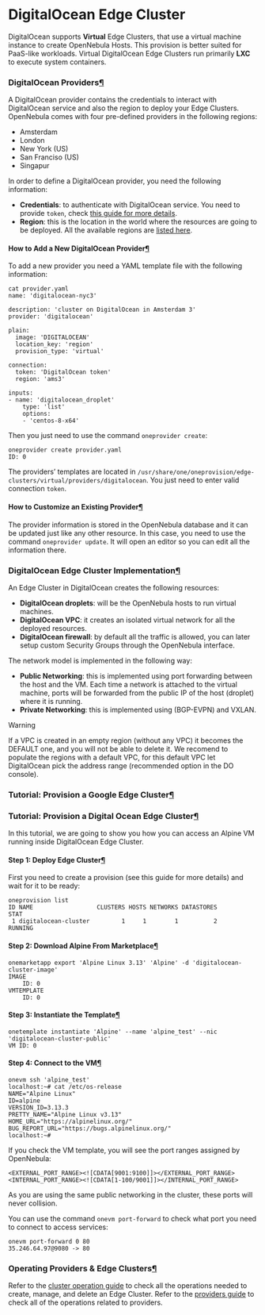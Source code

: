 # DigitalOcean Edge Cluster

DigitalOcean supports **Virtual** Edge Clusters, that use a virtual machine instance to create OpenNebula Hosts. This provision is better suited for PaaS-like workloads. Virtual DigitalOcean Edge Clusters run primarily **LXC** to execute system containers.

### DigitalOcean Providers[¶](broken-reference)

A DigitalOcean provider contains the credentials to interact with DigitalOcean service and also the region to deploy your Edge Clusters. OpenNebula comes with four pre-defined providers in the following regions:

* Amsterdam
* London
* New York (US)
* San Franciso (US)
* Singapur

In order to define a DigitalOcean provider, you need the following information:

* **Credentials**: to authenticate with DigitalOcean service. You need to provide `token`, check [this guide for more details](https://www.digitalocean.com/community/tutorials/how-to-use-oauth-authentication-with-digitalocean-as-a-user-or-developer).
* **Region**: this is the location in the world where the resources are going to be deployed. All the available regions are [listed here](https://docs.digitalocean.com/products/platform/availability-matrix/).

#### How to Add a New DigitalOcean Provider[¶](broken-reference)

To add a new provider you need a YAML template file with the following information:

```
cat provider.yaml
name: 'digitalocean-nyc3'

description: 'cluster on DigitalOcean in Amsterdam 3'
provider: 'digitalocean'

plain:
  image: 'DIGITALOCEAN'
  location_key: 'region'
  provision_type: 'virtual'

connection:
  token: 'DigitalOcean token'
  region: 'ams3'

inputs:
- name: 'digitalocean_droplet'
    type: 'list'
    options:
    - 'centos-8-x64'
```

Then you just need to use the command `oneprovider create`:

```
oneprovider create provider.yaml
ID: 0
```

The providers’ templates are located in `/usr/share/one/oneprovision/edge-clusters/virtual/providers/digitalocean`. You just need to enter valid connection `token`.

#### How to Customize an Existing Provider[¶](broken-reference)

The provider information is stored in the OpenNebula database and it can be updated just like any other resource. In this case, you need to use the command `oneprovider update`. It will open an editor so you can edit all the information there.

### DigitalOcean Edge Cluster Implementation[¶](broken-reference)

An Edge Cluster in DigitalOcean creates the following resources:

* **DigitalOcean droplets**: will be the OpenNebula hosts to run virtual machines.
* **DigitalOcean VPC**: it creates an isolated virtual network for all the deployed resources.
* **DigitalOcean firewall**: by default all the traffic is allowed, you can later setup custom Security Groups through the OpenNebula interface.

The network model is implemented in the following way:

* **Public Networking**: this is implemented using port forwarding between the host and the VM. Each time a network is attached to the virtual machine, ports will be forwarded from the public IP of the host (droplet) where it is running.
* **Private Networking**: this is implemented using (BGP-EVPN) and VXLAN.

Warning

If a VPC is created in an empty region (without any VPC) it becomes the DEFAULT one, and you will not be able to delete it. We recomend to populate the regions with a default VPC, for this default VPC let DigitalOcean pick the address range (recommended option in the DO console).

### Tutorial: Provision a Google Edge Cluster[¶](broken-reference)

### Tutorial: Provision a Digital Ocean Edge Cluster[¶](broken-reference)

In this tutorial, we are going to show you how you can access an Alpine VM running inside DigitalOcean Edge Cluster.

#### Step 1: Deploy Edge Cluster[¶](broken-reference)

First you need to create a provision (see this guide for more details) and wait for it to be ready:

```
oneprovision list
ID NAME                  CLUSTERS HOSTS NETWORKS DATASTORES         STAT
 1 digitalocean-cluster         1     1        1          2      RUNNING
```

#### Step 2: Download Alpine From Marketplace[¶](broken-reference)

```
onemarketapp export 'Alpine Linux 3.13' 'Alpine' -d 'digitalocean-cluster-image'
IMAGE
    ID: 0
VMTEMPLATE
    ID: 0
```

#### Step 3: Instantiate the Template[¶](broken-reference)

```
onetemplate instantiate 'Alpine' --name 'alpine_test' --nic 'digitalocean-cluster-public'
VM ID: 0
```

#### Step 4: Connect to the VM[¶](broken-reference)

```
onevm ssh 'alpine_test'
localhost:~# cat /etc/os-release
NAME="Alpine Linux"
ID=alpine
VERSION_ID=3.13.3
PRETTY_NAME="Alpine Linux v3.13"
HOME_URL="https://alpinelinux.org/"
BUG_REPORT_URL="https://bugs.alpinelinux.org/"
localhost:~#
```

If you check the VM template, you will see the port ranges assigned by OpenNebula:

```
<EXTERNAL_PORT_RANGE><![CDATA[9001:9100]]></EXTERNAL_PORT_RANGE>
<INTERNAL_PORT_RANGE><![CDATA[1-100/9001]]></INTERNAL_PORT_RANGE>
```

As you are using the same public networking in the cluster, these ports will never collision.

You can use the command `onevm port-forward` to check what port you need to connect to access services:

```
onevm port-forward 0 80
35.246.64.97@9080 -> 80
```

### Operating Providers & Edge Clusters[¶](broken-reference)

Refer to the [cluster operation guide](broken-reference) to check all the operations needed to create, manage, and delete an Edge Cluster. Refer to the [providers guide](broken-reference) to check all of the operations related to providers.
